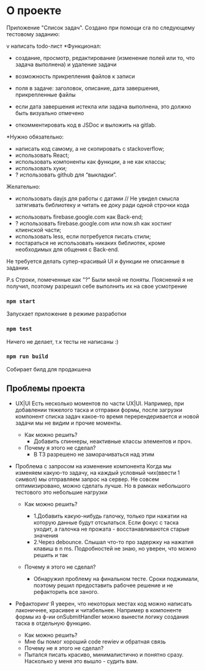 # О проекте

Приложение "Список задач". Cоздано при помощи cra по следующему тестовому заданию:

v написать todo-лист
\*Функционал:

- создание, просмотр, редактирование (изменение полей или то, что задача выполнена) и удаление задачи
- возможность прикрепления файлов к записи
- поля в задаче: заголовок, описание, дата завершения, прикрепленные файлы
- если дата завершения истекла или задача выполнена, это должно быть визуально отмечено

- откомментировать код в JSDoc и выложить на gitlab.

\*Нужно обязательно:

- написать код самому, а не скопировать с stackoverflow;
- использовать React;
- использовать компоненты как функции, а не как классы;
- использовать хуки;
- ? использовать github для “выкладки”.

Желательно:

- использовать dayjs для работы с датами // Не увидел смысла затягивать библиотеку и читать ее доку ради одной строчки кода

* использовать firebase.google.com как Back-end;
* ? использовать firebase.google.com или now.sh как хостинг клиенской части;
* использовать less, если потребуется писать стили;
* постараться не использовать никаких библиотек, кроме необходимых для общения с Back-end.

Не требуется делать супер-красивый UI и функции не описанные в задании.

P.s Строки, помеченные как "?" Были мной не поняты. Пояснений я не получил, поэтому разрешил себе выполнить их на свое усмотрение

### `npm start`

Запускает приложение в режиме разработки

### `npm test`

Ничего не делает, т.к тесты не написаны :)

### `npm run build`

Собирает билд для продакшена

## Проблемы проекта

- UX|UI
  Есть несколько моментов по части UX|UI. Например, при добавлении тяжелого таска и отправки формы, после загрузки компонент списка задач какое-то время перерендеривается и новой задачи мы не видим и прочие моменты.

  - Как можно решить?
    - Добавить спиннеры, неактивные классы элементов и проч.
  - Почему я этого не сделал?
    - В ТЗ разрешено не заморачиваться над этим

- Проблема с запросом на изменение компонента
  Когда мы изменяем какую-то задачу, на каждый условный чих(ввести 1 символ) мы отправляем запрос на сервер. Не совсем оптимизировано, можно сделать лучше. Но в рамках небольшого тестового это небольшие нагрузки

  - Как можно решить?

    - 1.Добавить какую-нибудь галочку, только при нажатии на которую данные будут отсылаться. Если фокус с таска уходит, а галочка не прожата - восстанавливаются старые значения
    - 2.Через debounce. Слышал что-то про задержку на нажатия клавиш в n ms. Подробностей не знаю, но уверен, что можно решить и так

  - Почему я этого не сделал?
    - Обнаружил проблему на финальном тесте. Сроки поджимали, поэтому решил предоставить рабочее решение и не рефакторить все заного.

- Рефакторинг
  Я уверен, что некоторых местах код можно написать лаконичнее, красивее и читабельнее. Например в компоненте формы из ф-ии onSubmitHandler можно вынести логику создания таска в отдельную функцию.

  - Как можно решить?

  * Мне бы помог хороший code rewiev и обратная связь

  - Почему не я этого не сделал?

  * Пытался писать красиво, минималистично и понятно сразу. Насколько у меня это вышло - судить вам.
